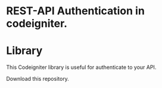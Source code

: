 # REST-API Authentication in codeigniter.
# Library

This Codeigniter library is useful for authenticate to your API.

Download this repository.